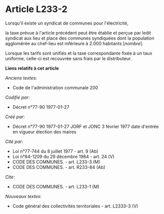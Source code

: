 # Article L233-2

Lorsqu'il existe un syndicat de communes pour l'électricité,

la taxe prévue à l'article précédent peut être établie et perçue par ledit syndicat aux lieu et place des communes syndiquées
dont la population agglomérée au chef-lieu est inférieure à 2.000 habitants [*nombre*]. 

Lorsque les tarifs sont unifiés et la taxe correspondante fixée à un taux uniforme, celle-ci est recouvrée sans frais par le
distributeur.

**Liens relatifs à cet article**

_Anciens textes_:

  - Code de l'administration communale 200

_Codifié par_:

  - Décret n°77-90 1977-01-27

_Créé par_:

  - Décret n°77-90 1977-01-27 JORF et JONC 3 février 1977 date d'entrée en vigueur élection des maires

_Cité par_:

  - Loi n°77-744 du 8 juillet 1977 - art. 9 (Ab)
  - Loi n°84-1209 du 29 décembre 1984 - art. 24 (V)
  - CODE DES COMMUNES. - art. L233-3 (M)
  - CODE DES COMMUNES. - art. R233-84 (Ab)

_Cite_:

  - CODE DES COMMUNES. - art. L233-1 (M)

_Nouveaux textes_:

  - Code général des collectivités territoriales - art. L2333-3 (V)
